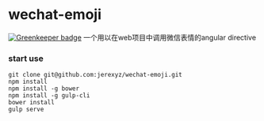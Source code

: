 # wechat-emoji

[![Greenkeeper badge](https://badges.greenkeeper.io/jerexyz/wechat-emoji.svg)](https://greenkeeper.io/)
一个用以在web项目中调用微信表情的angular directive
### start use

```
git clone git@github.com:jerexyz/wechat-emoji.git
npm install
npm install -g bower
npm install -g gulp-cli
bower install
gulp serve
```
